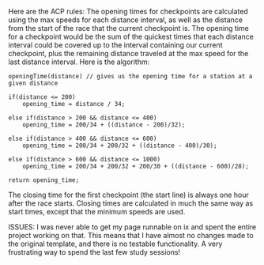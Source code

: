 Here are the ACP rules:
	The opening times for checkpoints are calculated using the max speeds for each distance interval, as well as the distance from the start of the race that the current checkpoint is.
	The opening time for a checkpoint would be the sum of the quickest times that each distance interval could be covered up to the interval containing our current checkpoint, plus the remaining distance traveled at the max speed for the last distance interval.
	Here is the algorithm:

	openingTime(distance) // gives us the opening time for a station at a given distance

	if(distance <= 200)
		opening_time = distance / 34;

	else if(distance > 200 && distance <= 400)
		opening_time = 200/34 + ((distance - 200)/32);

	else if(distance > 400 && distance <= 600)
		opening_time = 200/34 + 200/32 + ((distance - 400)/30);

	else if(distance > 600 && distance <= 1000)
		opening_time = 200/34 + 200/32 + 200/30 + ((distance - 600)/28);

	return opening_time;


The closing time for the first checkpoint (the start line) is always one hour after the race starts.
Closing times are calculated in much the same way as start times, except that the minimum speeds are used.


ISSUES:
	I was never able to get my page runnable on ix and spent the entire project working on that. This means that I have almost no changes made to the original template, and there is no testable functionality. A very frustrating way to spend the last few study sessions!

